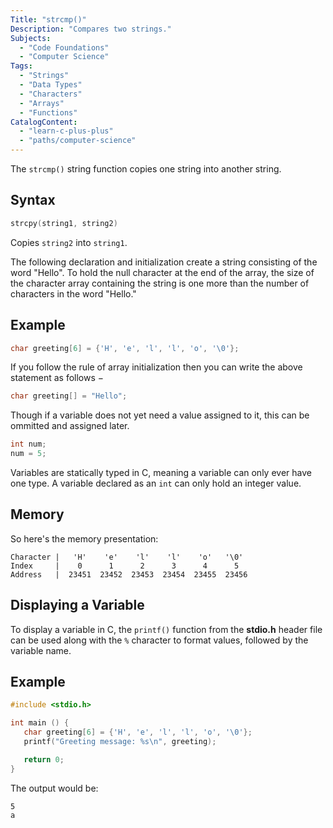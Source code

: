 ```yaml
---
Title: "strcmp()"
Description: "Compares two strings."
Subjects:
  - "Code Foundations"
  - "Computer Science"
Tags: 
  - "Strings"
  - "Data Types"
  - "Characters"
  - "Arrays"
  - "Functions"
CatalogContent:
  - "learn-c-plus-plus"
  - "paths/computer-science"
---
```


The `strcmp()` string function copies one string into another string.

## Syntax

```c
strcpy(string1, string2)
```

Copies `string2` into `string1`.

The following declaration and initialization create a string consisting of the word "Hello". To hold the null character at the end of the array, the size of the character array containing the string is one more than the number of characters in the word "Hello."

## Example

```c
char greeting[6] = {'H', 'e', 'l', 'l', 'o', '\0'};
```

If you follow the rule of array initialization then you can write the above statement as follows −

```c
char greeting[] = "Hello";
```

Though if a variable does not yet need a value assigned to it, this can be ommitted and assigned later.

```c
int num;
num = 5;
```

Variables are statically typed in C, meaning a variable can only ever have one type. A variable declared as an `int` can only hold an integer value.

## Memory

So here's the memory presentation:

```shell
Character |   'H'    'e'    'l'    'l'    'o'   '\0'
Index     |    0      1      2      3      4      5
Address   |  23451  23452  23453  23454  23455  23456
```

## Displaying a Variable

To display a variable in C, the `printf()` function from the **stdio.h** header file can be used along with the `%` character to format values, followed by the variable name.

## Example

```c
#include <stdio.h>

int main () {
   char greeting[6] = {'H', 'e', 'l', 'l', 'o', '\0'};
   printf("Greeting message: %s\n", greeting);

   return 0;
}
```

The output would be:

```shell
5
a
```
